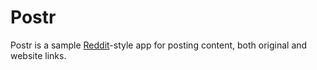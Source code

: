 Postr
=====

Postr is a sample [Reddit](http://www.reddit.com)-style app for posting content, both original and website links.